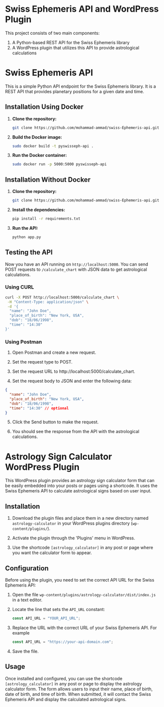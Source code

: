 # Swiss Ephemeris API and WordPress Plugin

This project consists of two main components:

1. A Python-based REST API for the Swiss Ephemeris library
2. A WordPress plugin that utilizes this API to provide astrological calculations

# Swiss Ephemeris API

This is a simple Python API endpoint for the Swiss Ephemeris library. It is a REST API that provides planetary positions for a given date and time.

## Installation Using Docker

1. **Clone the repository:**

   ```bash
   git clone https://github.com/mohammad-ammad/swiss-Ephemeris-api.git
   ```

2. **Build the Docker image:**

   ```bash
   sudo docker build -t pyswisseph-api .
   ```

3. **Run the Docker container:**

   ```bash
   sudo docker run -p 5000:5000 pyswisseph-api
   ```

## Installation Without Docker

1. **Clone the repository:**

   ```bash
   git clone https://github.com/mohammad-ammad/swiss-Ephemeris-api.git
   ```

2. **Install the dependencies:**

   ```bash
   pip install -r requirements.txt
   ```

3. **Run the API:**

   ```bash
   python app.py
   ```

## Testing the API

Now you have an API running on `http://localhost:5000`. You can send POST requests to `/calculate_chart` with JSON data to get astrological calculations.

### Using CURL

```bash
curl -X POST http://localhost:5000/calculate_chart \
 -H "Content-Type: application/json" \
 -d '{
  "name": "John Doe",
  "place_of_birth": "New York, USA",
  "dob": "18/06/1998",
  "time": "14:30"
}'
```

### Using Postman

1.  Open Postman and create a new request.

2.  Set the request type to POST.

3.  Set the request URL to http://localhost:5000/calculate_chart.

4.  Set the request body to JSON and enter the following data:

```json
{
  "name": "John Doe",
  "place_of_birth": "New York, USA",
  "dob": "18/06/1998",
  "time": "14:30" // optional
}
```

5. Click the Send button to make the request.

6. You should see the response from the API with the astrological calculations.

# Astrology Sign Calculator WordPress Plugin

This WordPress plugin provides an astrology sign calculator form that can be easily embedded into your posts or pages using a shortcode. It uses the Swiss Ephemeris API to calculate astrological signs based on user input.

## Installation

1. Download the plugin files and place them in a new directory named `astrology-calculator` in your WordPress plugins directory (`wp-content/plugins/`).

2. Activate the plugin through the 'Plugins' menu in WordPress.

3. Use the shortcode `[astrology_calculator]` in any post or page where you want the calculator form to appear.

## Configuration

Before using the plugin, you need to set the correct API URL for the Swiss Ephemeris API:

1. Open the file `wp-content/plugins/astrology-calculator/dist/index.js` in a text editor.

2. Locate the line that sets the `API_URL` constant:

   ```javascript
   const API_URL = "YOUR_API_URL";
   ```

3. Replace the URL with the correct URL of your Swiss Ephemeris API. For example
   
      ```javascript
      const API_URL = "https://your-api-domain.com";
      ```

4. Save the file.

## Usage
Once installed and configured, you can use the shortcode `[astrology_calculator]` in any post or page to display the astrology calculator form.
The form allows users to input their name, place of birth, date of birth, and time of birth. When submitted, it will contact the Swiss Ephemeris API and display the calculated astrological signs.
